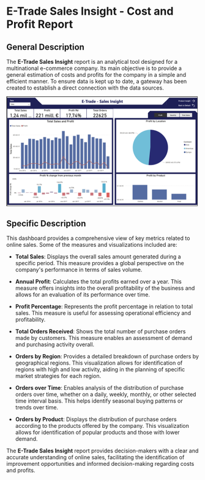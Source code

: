 # E-Trade Sales Insight - Cost and Profit Report 


## General Description
The **E-Trade Sales Insight** report is an analytical tool designed for a multinational e-commerce company. Its main objective is to provide a general estimation of costs and profits for the company in a simple and efficient manner. To ensure data is kept up to date, a gateway has been created to establish a direct connection with the data sources.

<img src="https://github.com/melanietatiana93/e-trade-project/blob/e6eafcc8c2dc199851624ec67961e6e12207b9f9/Captura%20de%20Pantalla%202023-06-17%20a%20la(s)%2012.16.57.png" width="500px">



## Specific Description
This dashboard provides a comprehensive view of key metrics related to online sales. Some of the measures and visualizations included are:

- **Total Sales**: Displays the overall sales amount generated during a specific period. This measure provides a global perspective on the company's performance in terms of sales volume.

- **Annual Profit**: Calculates the total profits earned over a year. This measure offers insights into the overall profitability of the business and allows for an evaluation of its performance over time.

- **Profit Percentage**: Represents the profit percentage in relation to total sales. This measure is useful for assessing operational efficiency and profitability.

- **Total Orders Received**: Shows the total number of purchase orders made by customers. This measure enables an assessment of demand and purchasing activity overall.

- **Orders by Region**: Provides a detailed breakdown of purchase orders by geographical regions. This visualization allows for identification of regions with high and low activity, aiding in the planning of specific market strategies for each region.

- **Orders over Time**: Enables analysis of the distribution of purchase orders over time, whether on a daily, weekly, monthly, or other selected time interval basis. This helps identify seasonal buying patterns or trends over time.

- **Orders by Product**: Displays the distribution of purchase orders according to the products offered by the company. This visualization allows for identification of popular products and those with lower demand.

The **E-Trade Sales Insight** report provides decision-makers with a clear and accurate understanding of online sales, facilitating the identification of improvement opportunities and informed decision-making regarding costs and profits.


